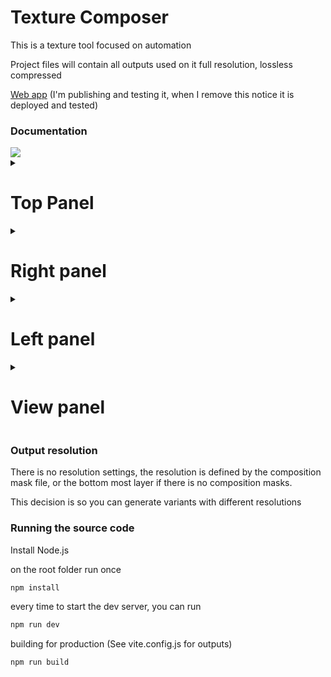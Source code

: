 
<h1>Texture Composer</h1>

<p>This is a texture tool focused on automation</p>
<p>Project files will contain all outputs used on it full resolution, lossless compressed</p>

[Web app](https://thiago099.github.io/texture-composer/)  (I'm publishing and testing it, when I remove this notice it is deployed and tested)

<h3>Documentation</h3>
<img src="https://github.com/user-attachments/assets/e891c5e8-a274-4a91-9846-5f649f6bad31"/>
<details>
  <summary><h1>Top Panel</h1></summary>
  <img src="https://github.com/user-attachments/assets/8b387184-5b4b-4abc-a314-ada789c60791"/>
  <details>
    <summary><h2>Project menu</h2></summary>
    <h3>The project menu allows you to save your projects</h3>
    <p>You can also drop projects into the window to load them</p> 
    <img src="https://github.com/user-attachments/assets/0000dff0-5931-469c-bd5e-239ada979232"/>
    <hr/>
  </details>
  <details>
    <summary><h2>File menu</h2></summary>
    <h3>The file menu allows you to load and create new files</h3>
    <p>You can also upload files by dragging and dropping them into the window</p> 
    <img src="https://github.com/user-attachments/assets/542b86f3-adb4-4c48-bc01-ee42281db4a9"/>
    <hr/>
  </details>
  <details>
    <summary><h2>Render button</h2></summary>
    <h3>The render button opens a modal that allows you to export your work into images</h3>
    <p>These files will have the maximum resolution possible</p> 
    <p>You can right-click on the name of each file to edit it</p> 
    <img src="https://github.com/user-attachments/assets/7994a46d-90aa-441f-9966-583e5c017702"/>
    <h3>You can click on the edit button, in order to change the color and files of each output</h3>
    <img src="https://github.com/user-attachments/assets/ec133900-438f-4fc4-9920-56ee3f518e0b"/>
    <hr/>
  </details>
  <hr/>
</details>
<details>
  <summary><h1>Right panel</h1></summary>
  <h3>The right panel contains your files, the layer list</h3>
  <img src="https://github.com/user-attachments/assets/f604f3b1-b600-4f78-a46b-b6e18ec104a9"/>
  <details>
      <summary><h2>File list</h2></summary>
      <h3>You can click on each file in order to preview and edit it</h3>
      <p>You can right-click to rename a file</p> 
      <p>You can drag and drop the files in order to reorder them</p> 
      <p>You can also create folders on the file menu, The folders work like collapsible separator to your files</p> 
      <img src="https://github.com/user-attachments/assets/3859a979-205b-493d-a50d-b235c124d7fc"/>
    <hr/>
  </details>
  <details>
      <summary><h2>Layer list</h2></summary>
      <h3>When a composition is selected your layers will appear here</h3>
      <p>You can right-click to rename a layer</p> 
      <p>You can drag and drop the layers in order to reorder them</p> 
      <p>The order of the layer list is important as lower layers will be rendered below</p> 
      <p>You can drag and drop any item from the file list into here or directly in the display panel</p> 
      <img src="https://github.com/user-attachments/assets/973229b5-6a0a-4987-b3f4-f056e0919961"/>
      <hr/>
  </details>
    <hr/>
  </details>
  <details>
    <summary><h1>Left panel</h1></summary>
    <h3>The left panel contains the properties to all the selected files</h3>
    <img src="https://github.com/user-attachments/assets/c3abec46-ab79-4a74-8b4b-94532d441e12"/>
    <details>
      <summary><h2>Composition properties</h2></summary>
      <p>The mask file, is an ID map that can be used by the layers to display texture on certain areas</p> 
      <p>The normal output will use a shader to convert the composition final output to a normal map</p> 
      <p>The texture swap tab allows you to easily swap any textures used by your composition</p> 
      <img src="https://github.com/user-attachments/assets/2d7ce541-f40c-42d8-a4e0-1ad22a0f0ff1"/>
      <hr/>
  </details>
  <details>
    <summary><h2>The layer properties</h2></summary>
    <p>The layer properties is the most advanced menu of this program, it allows you to modify your textures in various ways</p> 
    <p>No changes are lost, so you can easily modify the parameters of any change at any point</p> 
    <img src="https://github.com/user-attachments/assets/2343f0c3-1a63-4e3c-bad8-1efd205ec528"/>
    <details>
      <summary>Basic</summary>
      <p>On the basic tab, you can modify the file of the layer, which is the base for rendering</p> 
      <p>You can drag and drop any files from the files tab into this input</p> 
      <img src="https://github.com/user-attachments/assets/cff74c2b-53a6-4671-8c4e-01ef5da0ace8"/>
      <hr/>
    </details>
    <details>
      <summary>Positioning</summary>
      <p>The positioning menu will tell where the layer will snap to its offset and if it will tile</p> 
      <img src="https://github.com/user-attachments/assets/187ac900-1464-41c9-9197-396a2c0c3abe"/>
      <hr/>
    </details>
    <details>
      <summary>Mask</summary>
      <p>In the mask tab, you can tell which part of the composition mask file this layer will apply</p> 
      <p>You can have an additional mask to the layer which is another file, which will be used as both color and alpha mask</p> 
      <img src="https://github.com/user-attachments/assets/bc528b15-54c9-4c02-a34d-0a54101ba542"/>
      <hr/>
    </details>
    <details>
      <summary>Blending</summary>
      <p>The blending tab tells how your layer will blend with other layers</p> 
      <p>Here you can set the alpha, blend mode</p> 
      <p>You can also create your own blend mode by checking and unchecking the channel boxes</p> 
      <img src="https://github.com/user-attachments/assets/ba9bea5e-d166-43ae-b10a-e9267a52dade"/>
      <hr/>
    </details>
    <details>
      <summary>Effects</summary>
      <p>In this tab you can add special effects to your layer, such as blur and gradient map</p> 
      <p>You can set up a custom masks to your blur which tells how much each part of your texture will be blurred</p> 
      <p>The gradient map and all colors in this program support alpha, which I found very useful for blending texture maps</p> 
      <p>You can double-click on a gradient map color pin in order to edit the color</p>
       <p>Right-click on the pin to remove it, or drag it far away from the gradient</p>
      <img src="https://github.com/user-attachments/assets/34cdfa6c-f28a-4f04-85b5-41529ff082d2"/>
      <hr/>
    </details>
    <details>
      <summary>Color correction</summary>
      <p>The color correction tab allow you to adjust some parameters on your layer color</p> 
      <img src="https://github.com/user-attachments/assets/a499cf00-65c7-4ab0-bd1a-7e7277b3f808"/>
      <hr/>
    </details>
    <hr/>

  </details>
  <details>
    <summary><h2>Pattern Properties</h2></summary>
      <h3>Each pattern type will have its own properties that you can configure</h3>
      <details>
        <summary>Color properties</summary>
        <img src="https://github.com/user-attachments/assets/6a718741-9453-452c-a6e0-071751e15c6c"/>
        <hr/>
      </details>
      <details>
        <summary>Gradient properties</summary>
        <p>You can double-click on a gradient color pin in order to edit the color</p>
        <p>Right-click on the pin to remove it, or drag it far away from the gradient</p>
        <img src="https://github.com/user-attachments/assets/df31dde5-c682-4508-844f-1bf075d4bfc1"/>
        <hr/>
      </details>
      <details>
        <summary>Noise properties</summary>
        <p>You can double-click on a gradient color pin in order to edit the color</p>
         <p>Right-click on the pin to remove it, or drag it far away from the gradient</p>
        <img src="https://github.com/user-attachments/assets/2d16fdb9-0587-48a7-955f-a7992361b7b5"/>
        <hr/>
      </details>
    <hr/>
  </details>
  <hr/>
</details>
  <details>
    <summary><h1>View panel</h1></summary>
    <p>Here you can see a low resolution preview of the current selected file</p> 
    <img src="https://github.com/user-attachments/assets/3860da2e-7311-48f7-9533-c13b378046bf"/>
    <hr/>
  </details>

<h3>Output resolution</h3>

<p>There is no resolution settings, the resolution is defined by the composition mask file, or the bottom most layer if there is no composition masks.</p>
<p>This decision is so you can generate variants with different resolutions</p>

<h3>Running the source code</h3>

Install Node.js

on the root folder run once
```bash
npm install
```

every time to start the dev server, you can run
```bash
npm run dev
```

building for production (See vite.config.js for outputs)
```bash
npm run build
```
